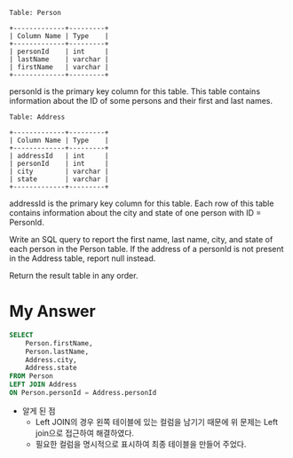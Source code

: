 ```
Table: Person

+-------------+---------+
| Column Name | Type    |
+-------------+---------+
| personId    | int     |
| lastName    | varchar |
| firstName   | varchar |
+-------------+---------+
```
personId is the primary key column for this table.
This table contains information about the ID of some persons and their first and last names.
 
```
Table: Address

+-------------+---------+
| Column Name | Type    |
+-------------+---------+
| addressId   | int     |
| personId    | int     |
| city        | varchar |
| state       | varchar |
+-------------+---------+
```
addressId is the primary key column for this table.
Each row of this table contains information about the city and state of one person with ID = PersonId.
 

Write an SQL query to report the first name, last name, city, and state of each person in the Person table. If the address of a personId is not present in the Address table, report null instead.

Return the result table in any order.

# My Answer 
```sql
SELECT 
    Person.firstName, 
    Person.lastName, 
    Address.city, 
    Address.state
FROM Person
LEFT JOIN Address
ON Person.personId = Address.personId
```
- 알게 된 점 
    - Left JOIN의 경우 왼쪽 테이블에 있는 컬럼을 남기기 때문에 위 문제는 Left join으로 접근하여 해결하였다. 
    - 필요한 컬럼을 명시적으로 표시하여 최종 테이블을 만들어 주었다. 
    